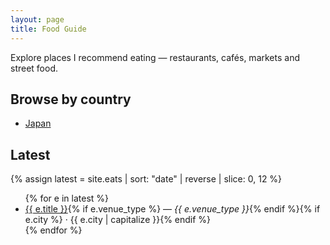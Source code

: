 ```yaml
---
layout: page
title: Food Guide
---
```


Explore places I recommend eating — restaurants, cafés, markets and street food.

## Browse by country
- [Japan](/food-guide/japan/)

## Latest
{% assign latest = site.eats | sort: "date" | reverse | slice: 0, 12 %}
<ul>
{% for e in latest %}
  <li><a href="{{ e.url }}">{{ e.title }}</a>{% if e.venue_type %} — <em>{{ e.venue_type }}</em>{% endif %}{% if e.city %} · {{ e.city | capitalize }}{% endif %}</li>
{% endfor %}
</ul>
